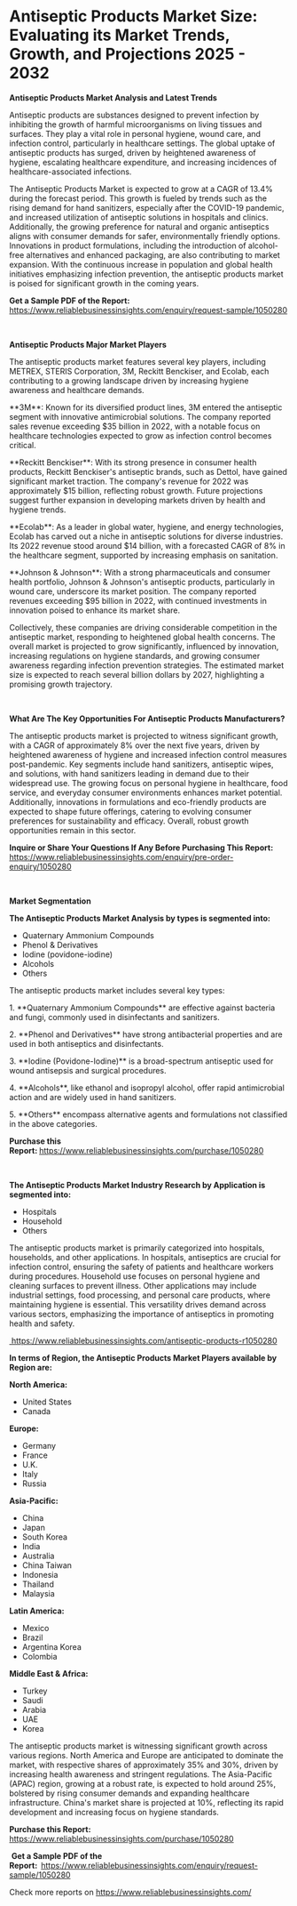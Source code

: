<p><h1>Antiseptic Products Market Size: Evaluating its Market Trends, Growth, and Projections 2025 - 2032</h1></p><p><strong>Antiseptic Products Market Analysis and Latest Trends</strong></p>
<p><p>Antiseptic products are substances designed to prevent infection by inhibiting the growth of harmful microorganisms on living tissues and surfaces. They play a vital role in personal hygiene, wound care, and infection control, particularly in healthcare settings. The global uptake of antiseptic products has surged, driven by heightened awareness of hygiene, escalating healthcare expenditure, and increasing incidences of healthcare-associated infections.</p><p>The Antiseptic Products Market is expected to grow at a CAGR of 13.4% during the forecast period. This growth is fueled by trends such as the rising demand for hand sanitizers, especially after the COVID-19 pandemic, and increased utilization of antiseptic solutions in hospitals and clinics. Additionally, the growing preference for natural and organic antiseptics aligns with consumer demands for safer, environmentally friendly options. Innovations in product formulations, including the introduction of alcohol-free alternatives and enhanced packaging, are also contributing to market expansion. With the continuous increase in population and global health initiatives emphasizing infection prevention, the antiseptic products market is poised for significant growth in the coming years.</p></p>
<p><strong>Get a Sample PDF of the Report:&nbsp;</strong> <a href="https://www.reliablebusinessinsights.com/enquiry/request-sample/1050280?utm_campaign=3499&utm_medium=2&utm_source=Github&utm_content=ia&utm_term=31032025&utm_id=antiseptic-products">https://www.reliablebusinessinsights.com/enquiry/request-sample/1050280</a></p>
<p>&nbsp;</p>
<p><strong>Antiseptic Products Major Market Players</strong></p>
<p><p>The antiseptic products market features several key players, including METREX, STERIS Corporation, 3M, Reckitt Benckiser, and Ecolab, each contributing to a growing landscape driven by increasing hygiene awareness and healthcare demands.</p><p>**3M**: Known for its diversified product lines, 3M entered the antiseptic segment with innovative antimicrobial solutions. The company reported sales revenue exceeding $35 billion in 2022, with a notable focus on healthcare technologies expected to grow as infection control becomes critical.</p><p>**Reckitt Benckiser**: With its strong presence in consumer health products, Reckitt Benckiser's antiseptic brands, such as Dettol, have gained significant market traction. The company's revenue for 2022 was approximately $15 billion, reflecting robust growth. Future projections suggest further expansion in developing markets driven by health and hygiene trends.</p><p>**Ecolab**: As a leader in global water, hygiene, and energy technologies, Ecolab has carved out a niche in antiseptic solutions for diverse industries. Its 2022 revenue stood around $14 billion, with a forecasted CAGR of 8% in the healthcare segment, supported by increasing emphasis on sanitation.</p><p>**Johnson & Johnson**: With a strong pharmaceuticals and consumer health portfolio, Johnson & Johnson's antiseptic products, particularly in wound care, underscore its market position. The company reported revenues exceeding $95 billion in 2022, with continued investments in innovation poised to enhance its market share.</p><p>Collectively, these companies are driving considerable competition in the antiseptic market, responding to heightened global health concerns. The overall market is projected to grow significantly, influenced by innovation, increasing regulations on hygiene standards, and growing consumer awareness regarding infection prevention strategies. The estimated market size is expected to reach several billion dollars by 2027, highlighting a promising growth trajectory.</p></p>
<p>&nbsp;</p>
<p><strong>What Are The Key Opportunities For Antiseptic Products Manufacturers?</strong></p>
<p><p>The antiseptic products market is projected to witness significant growth, with a CAGR of approximately 8% over the next five years, driven by heightened awareness of hygiene and increased infection control measures post-pandemic. Key segments include hand sanitizers, antiseptic wipes, and solutions, with hand sanitizers leading in demand due to their widespread use. The growing focus on personal hygiene in healthcare, food service, and everyday consumer environments enhances market potential. Additionally, innovations in formulations and eco-friendly products are expected to shape future offerings, catering to evolving consumer preferences for sustainability and efficacy. Overall, robust growth opportunities remain in this sector.</p></p>
<p><strong>Inquire or Share Your Questions If Any Before Purchasing This Report:</strong> <a href="https://www.reliablebusinessinsights.com/enquiry/pre-order-enquiry/1050280?utm_campaign=3499&utm_medium=2&utm_source=Github&utm_content=ia&utm_term=31032025&utm_id=antiseptic-products">https://www.reliablebusinessinsights.com/enquiry/pre-order-enquiry/1050280</a></p>
<p>&nbsp;</p>
<p><strong>Market Segmentation</strong></p>
<p><strong>The Antiseptic Products Market Analysis by types is segmented into:</strong></p>
<p><ul><li>Quaternary Ammonium Compounds</li><li>Phenol & Derivatives</li><li>Iodine (povidone-iodine)</li><li>Alcohols</li><li>Others</li></ul></p>
<p><p>The antiseptic products market includes several key types: </p><p>1. **Quaternary Ammonium Compounds** are effective against bacteria and fungi, commonly used in disinfectants and sanitizers.</p><p>  </p><p>2. **Phenol and Derivatives** have strong antibacterial properties and are used in both antiseptics and disinfectants.</p><p>3. **Iodine (Povidone-Iodine)** is a broad-spectrum antiseptic used for wound antisepsis and surgical procedures.</p><p>4. **Alcohols**, like ethanol and isopropyl alcohol, offer rapid antimicrobial action and are widely used in hand sanitizers.</p><p>5. **Others** encompass alternative agents and formulations not classified in the above categories.</p></p>
<p><strong>Purchase this Report:&nbsp;</strong><a href="https://www.reliablebusinessinsights.com/purchase/1050280?utm_campaign=3499&utm_medium=2&utm_source=Github&utm_content=ia&utm_term=31032025&utm_id=antiseptic-products">https://www.reliablebusinessinsights.com/purchase/1050280</a></p>
<p>&nbsp;</p>
<p><strong>The Antiseptic Products Market Industry Research by Application is segmented into:</strong></p>
<p><ul><li>Hospitals</li><li>Household</li><li>Others</li></ul></p>
<p><p>The antiseptic products market is primarily categorized into hospitals, households, and other applications. In hospitals, antiseptics are crucial for infection control, ensuring the safety of patients and healthcare workers during procedures. Household use focuses on personal hygiene and cleaning surfaces to prevent illness. Other applications may include industrial settings, food processing, and personal care products, where maintaining hygiene is essential. This versatility drives demand across various sectors, emphasizing the importance of antiseptics in promoting health and safety.</p></p>
<p><a href="https://www.reliablebusinessinsights.com/antiseptic-products-r1050280?utm_campaign=3499&utm_medium=2&utm_source=Github&utm_content=ia&utm_term=31032025&utm_id=antiseptic-products">&nbsp;https://www.reliablebusinessinsights.com/antiseptic-products-r1050280</a></p>
<p><strong>In terms of Region, the Antiseptic Products Market Players available by Region are:</strong></p>
<p>
    <p> <strong> North America: </strong>
        <ul>
            <li>United States</li>
            <li>Canada</li>
        </ul>
        </p> 
    <p> <strong> Europe: </strong>
        <ul>
            <li>Germany</li>
            <li>France</li>
            <li>U.K.</li>
            <li>Italy</li>
            <li>Russia</li>
        </ul>
        </p> 
    <p> <strong> Asia-Pacific: </strong>
        <ul>
            <li>China</li>
            <li>Japan</li>
            <li>South Korea</li>
            <li>India</li>
            <li>Australia</li>
            <li>China Taiwan</li>
            <li>Indonesia</li>
            <li>Thailand</li>
            <li>Malaysia</li>
        </ul>
        </p> 
    <p> <strong> Latin America: </strong>
        <ul>
            <li>Mexico</li>
            <li>Brazil</li>
            <li>Argentina Korea</li>
            <li>Colombia</li>
        </ul>
        </p> 
    <p> <strong> Middle East & Africa: </strong>
        <ul>
            <li>Turkey</li>
            <li>Saudi</li>
            <li>Arabia</li>
            <li>UAE</li>
            <li>Korea</li>
        </ul>
    </p>
    </p>
<p><p>The antiseptic products market is witnessing significant growth across various regions. North America and Europe are anticipated to dominate the market, with respective shares of approximately 35% and 30%, driven by increasing health awareness and stringent regulations. The Asia-Pacific (APAC) region, growing at a robust rate, is expected to hold around 25%, bolstered by rising consumer demands and expanding healthcare infrastructure. China's market share is projected at 10%, reflecting its rapid development and increasing focus on hygiene standards.</p></p>
<p><strong>Purchase this Report: </strong><a href="https://www.reliablebusinessinsights.com/purchase/1050280?utm_campaign=3499&utm_medium=2&utm_source=Github&utm_content=ia&utm_term=31032025&utm_id=antiseptic-products">https://www.reliablebusinessinsights.com/purchase/1050280</a></p>
<p>&nbsp;<strong>Get a Sample PDF of the Report:&nbsp;&nbsp;</strong><a href="https://www.reliablebusinessinsights.com/enquiry/request-sample/1050280?utm_campaign=3499&utm_medium=2&utm_source=Github&utm_content=ia&utm_term=31032025&utm_id=antiseptic-products">https://www.reliablebusinessinsights.com/enquiry/request-sample/1050280</a></p>
<p><strong></strong></p>
<p>Check more reports on <a href="https://www.reliablebusinessinsights.com/?utm_campaign=3499&utm_medium=2&utm_source=Github&utm_content=ia&utm_term=31032025&utm_id=antiseptic-products">https://www.reliablebusinessinsights.com/</a></p>